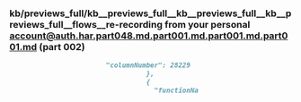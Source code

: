 ### kb/previews_full/kb__previews_full__kb__previews_full__kb__previews_full__flows__re-recording from your personal account@auth.har.part048.md.part001.md.part001.md.part001.md (part 002)

```md
                        "columnNumber": 28229
                                  },
                                  {
                                    "functionNa
```

```
